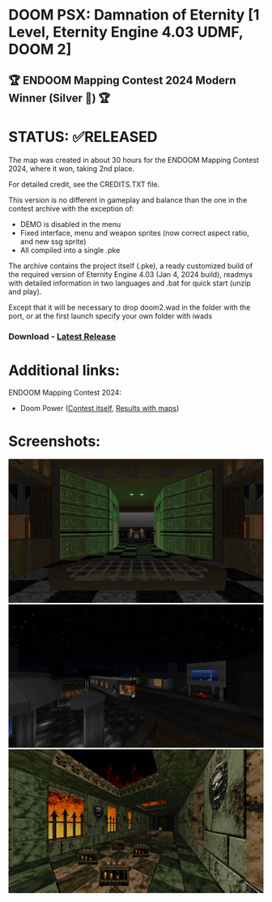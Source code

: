 # DOOM PSX: Damnation of Eternity [1 Level, Eternity Engine 4.03 UDMF, DOOM 2]
## 🏆 ENDOOM Mapping Contest 2024 Modern Winner (Silver 🥈) 🏆

# STATUS: ✅RELEASED

The map was created in about 30 hours for the ENDOOM Mapping Contest 2024, where it won, taking 2nd place.

For detailed credit, see the CREDITS.TXT file.

This version is no different in gameplay and balance than the one in the contest archive with the exception of:
- DEMO is disabled in the menu
- Fixed interface, menu and weapon sprites (now correct aspect ratio, and new ssg sprite)
- All compiled into a single .pke

The archive contains the project itself (.pke), a ready customized build of the required version of Eternity Engine 4.03 (Jan 4, 2024 build), readmys with detailed information in two languages and .bat for quick start (unzip and play).

Except that it will be necessary to drop doom2.wad in the folder with the port, or at the first launch specify your own folder with iwads

### Download - [Latest Release](https://github.com/dron12261games/WAD-DOOM-PSX-Damnation-of-Eternity-EMC2024/releases/download/v1.2/PSXDAMN.v1.2.zip)

# Additional links:
ENDOOM Mapping Contest 2024:
- Doom Power ([Contest itself](http://i.iddqd.ru/viewtopic.php?t=2492), [Results with maps](http://i.iddqd.ru/viewtopic.php?p=139482#139482))

# Screenshots:
![Screen1](./screens/1.png)
![Screen2](./screens/2.png)
![Screen3](./screens/3.png)
